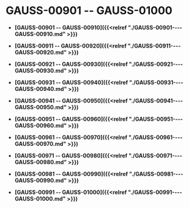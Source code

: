# GAUSS-00901 -- GAUSS-01000<a name="ZH-CN_TOPIC_0302073413"></a>

-   **[GAUSS-00901 -- GAUSS-00910]({{<relref "./GAUSS-00901----GAUSS-00910.md" >}})**  

-   **[GAUSS-00911 -- GAUSS-00920]({{<relref "./GAUSS-00911----GAUSS-00920.md" >}})**  

-   **[GAUSS-00921 -- GAUSS-00930]({{<relref "./GAUSS-00921----GAUSS-00930.md" >}})**  

-   **[GAUSS-00931 -- GAUSS-00940]({{<relref "./GAUSS-00931----GAUSS-00940.md" >}})**  

-   **[GAUSS-00941 -- GAUSS-00950]({{<relref "./GAUSS-00941----GAUSS-00950.md" >}})**  

-   **[GAUSS-00951 -- GAUSS-00960]({{<relref "./GAUSS-00951----GAUSS-00960.md" >}})**  

-   **[GAUSS-00961 -- GAUSS-00970]({{<relref "./GAUSS-00961----GAUSS-00970.md" >}})**  

-   **[GAUSS-00971 -- GAUSS-00980]({{<relref "./GAUSS-00971----GAUSS-00980.md" >}})**  

-   **[GAUSS-00981 -- GAUSS-00990]({{<relref "./GAUSS-00981----GAUSS-00990.md" >}})**  

-   **[GAUSS-00991 -- GAUSS-01000]({{<relref "./GAUSS-00991----GAUSS-01000.md" >}})**  


